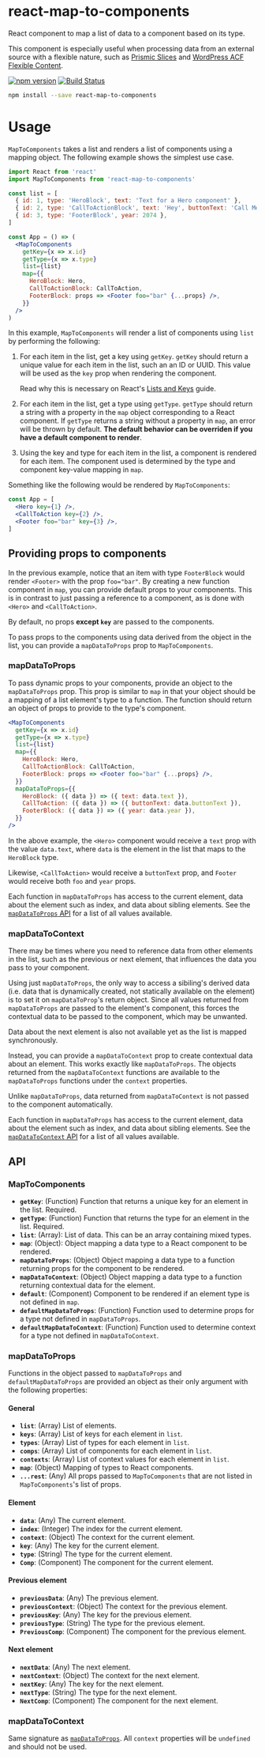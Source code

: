 # react-map-to-components

React component to map a list of data to a component based on its type.

This component is especially useful when processing data from an external source
with a flexible nature, such as [Prismic Slices][prismic-slices] and [WordPress
ACF Flexible Content][wordpress-acf-flexible-content].

[![npm version](https://flat.badgen.net/npm/v/react-map-to-components)](https://www.npmjs.com/package/react-map-to-components)
[![Build Status](https://flat.badgen.net/travis/angeloashmore/react-map-to-components)](https://travis-ci.com/angeloashmore/react-map-to-components)

```sh
npm install --save react-map-to-components
```

# Usage

`MapToComponents` takes a list and renders a list of components using a mapping
object. The following example shows the simplest use case.

```jsx
import React from 'react'
import MapToComponents from 'react-map-to-components'

const list = [
  { id: 1, type: 'HeroBlock', text: 'Text for a Hero component' },
  { id: 2, type: 'CallToActionBlock', text: 'Hey', buttonText: 'Call Me' },
  { id: 3, type: 'FooterBlock', year: 2074 },
]

const App = () => (
  <MapToComponents
    getKey={x => x.id}
    getType={x => x.type}
    list={list}
    map={{
      HeroBlock: Hero,
      CallToActionBlock: CallToAction,
      FooterBlock: props => <Footer foo="bar" {...props} />,
    }}
  />
)
```

In this example, `MapToComponents` will render a list of components using `list`
by performing the following:

1. For each item in the list, get a key using `getKey`. `getKey` should return a
   unique value for each item in the list, such an an ID or UUID. This value
   will be used as the `key` prop when rendering the component.

   Read why this is necessary on React's [Lists and Keys][react-keys] guide.

2. For each item in the list, get a type using `getType`. `getType` should
   return a string with a property in the `map` object corresponding to a React
   component. If `getType` returns a string without a property in `map`, an
   error will be thrown by default. **The default behavior can be overriden if
   you have a default component to render**.

3. Using the key and type for each item in the list, a component is rendered for
   each item. The component used is determined by the type and component
   key-value mapping in `map`.

Something like the following would be rendered by `MapToComponents`:

```jsx
const App = [
  <Hero key={1} />,
  <CallToAction key={2} />,
  <Footer foo="bar" key={3} />,
]
```

## Providing props to components

In the previous example, notice that an item with type `FooterBlock` would
render `<Footer>` with the prop `foo="bar"`. By creating a new function
component in `map`, you can provide default props to your components. This is in
contrast to just passing a reference to a component, as is done with `<Hero>`
and `<CallToAction>`.

By default, no props **except `key`** are passed to the components.

To pass props to the components using data derived from the object in the list,
you can provide a `mapDataToProps` prop to `MapToComponents`.

### mapDataToProps

To pass dynamic props to your components, provide an object to the
`mapDataToProps` prop. This prop is similar to `map` in that your object should
be a mapping of a list element's type to a function. The function should return
an object of props to provide to the type's component.

```jsx
<MapToComponents
  getKey={x => x.id}
  getType={x => x.type}
  list={list}
  map={{
    HeroBlock: Hero,
    CallToActionBlock: CallToAction,
    FooterBlock: props => <Footer foo="bar" {...props} />,
  }}
  mapDataToProps={{
    HeroBlock: ({ data }) => ({ text: data.text }),
    CallToAction: ({ data }) => ({ buttonText: data.buttonText }),
    FooterBlock: ({ data }) => ({ year: data.year }),
  }}
/>
```

In the above example, the `<Hero>` component would receive a `text` prop with
the value `data.text`, where `data` is the element in the list that maps to the
`HeroBlock` type.

Likewise, `<CallToAction>` would receive a `buttonText` prop, and `Footer` would
receive both `foo` and `year` props.

Each function in `mapDataToProps` has access to the current element, data about
the element such as index, and data about sibling elements. See the
[`mapDataToProps` API](#mapDataToProps2) for a list of all values available.

### mapDataToContext

There may be times where you need to reference data from other elements in the
list, such as the previous or next element, that influences the data you pass to
your component.

Using just `mapDataToProps`, the only way to access a sibiling's derived data
(i.e. data that is dynamically created, not statically available on the element)
is to set it on `mapDataToProp`'s return object. Since all values returned from
`mapDataToProps` are passed to the element's component, this forces the
contextual data to be passed to the component, which may be unwanted.

Data about the next element is also not available yet as the list is mapped
synchronously.

Instead, you can provide a `mapDataToContext` prop to create contextual data
about an element. This works exactly like `mapDataToProps`. The objects returned
from the `mapDataToContext` functions are available to the `mapDataToProps`
functions under the `context` properties.

Unlike `mapDataToProps`, data returned from `mapDataToContext` is not passed to
the component automatically.

Each function in `mapDataToProps` has access to the current element, data about
the element such as index, and data about sibling elements. See the
[`mapDataToContext` API](#mapDataToContext2) for a list of all values available.

## API

### MapToComponents

- **`getKey`**: (Function) Function that returns a unique key for an element in
  the list. Required.
- **`getType`**: (Function) Function that returns the type for an element in the
  list. Required.
- **`list`**: (Array): List of data. This can be an array containing mixed
  types.
- **`map`**: (Object): Object mapping a data type to a React component to be
  rendered.
- **`mapDataToProps`**: (Object) Object mapping a data type to a function
  returning props for the component to be rendered.
- **`mapDataToContext`**: (Object) Object mapping a data type to a function
  returning contextual data for the element.
- **`default`**: (Component) Component to be rendered if an element type is not
  defined in `map`.
- **`defaultMapDataToProps`**: (Function) Function used to determine props for a
  type not defined in `mapDataToProps`.
- **`defaultMapDataToContext`**: (Function) Function used to determine context
  for a type not defined in `mapDataToContext`.

### mapDataToProps

Functions in the object passed to `mapDataToProps` and `defaultMapDataToProps`
are provided an object as their only argument with the following properties:

#### General

- **`list`**: (Array) List of elements.
- **`keys`**: (Array) List of keys for each element in `list`.
- **`types`**: (Array) List of types for each element in `list`.
- **`comps`**: (Array) List of components for each element in `list`.
- **`contexts`**: (Array) List of context values for each element in `list`.
- **`map`**: (Object) Mapping of types to React components.
- **`...rest`**: (Any) All props passed to `MapToComponents` that are not listed
  in `MapToComponents`'s list of props.

#### Element

- **`data`**: (Any) The current element.
- **`index`**: (Integer) The index for the current element.
- **`context`**: (Object) The context for the current element.
- **`key`**: (Any) The key for the current element.
- **`type`**: (String) The type for the current element.
- **`Comp`**: (Component) The component for the current element.

#### Previous element

- **`previousData`**: (Any) The previous element.
- **`previousContext`**: (Object) The context for the previous element.
- **`previousKey`**: (Any) The key for the previous element.
- **`previousType`**: (String) The type for the previous element.
- **`PreviousComp`**: (Component) The component for the previous element.

#### Next element

- **`nextData`**: (Any) The next element.
- **`nextContext`**: (Object) The context for the next element.
- **`nextKey`**: (Any) The key for the next element.
- **`nextType`**: (String) The type for the next element.
- **`NextComp`**: (Component) The component for the next element.

### mapDataToContext

Same signature as [`mapDataToProps`](#mapDataToProps#2). All `context`
properties will be `undefined` and should not be used.

[prismic-slices]: https://prismic.io/feature/dynamic-layout-content-components
[wordpress-acf-flexible-content]:
  https://www.advancedcustomfields.com/resources/flexible-content/
[react-keys]: https://reactjs.org/docs/lists-and-keys.html#keys
